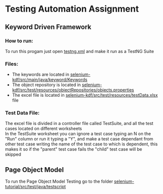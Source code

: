 # Testing Automation Assignment
## Keyword Driven Framework 
### How to run:
To run this progam just open [testng.xml](selenium-kdf/testng.xml) and make it run as a TestNG Suite <br>

### Files:
* The keywords are located in [selenium-kdf/src/main/java/keyword/Keywords](selenium-kdf/src/main/java/keyword/Keywords)<br>
* The object repository is located in [selenium-kdf/src/test/resources/objectRepositories/objects.properties](selenium-kdf/src/test/resources/objectRepositories/objects.properties)<br>
* The excel file is located in [selenium-kdf/src/test/resources/testData.xlsx](selenium-kdf/src/test/resources/testData.xlsx) file <br>

### Test Data File:
The excel file is divided in a controller file called TestSuite, and all the test cases located on different worksheets <br>
In the TestSuite worksheet you can ignore a test case typing an N on the "Run" column or run it typing a "Y", and make a test case dependant from other test case writing the name of the test case to which is dependent, this makes it so if the "parent" test case fails the "child" test case will be skipped <br>

## Page Object Model
 
 To run the Page Object Model Testing go to the folder [selenium-tutorial/src/test/java/testscript](selenium-tutorial/src/test/java/testscript)
